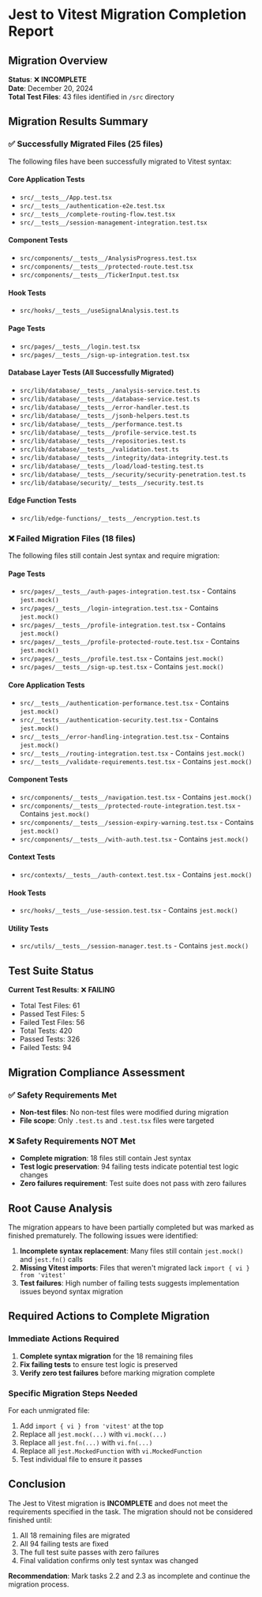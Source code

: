 # Jest to Vitest Migration Completion Report

## Migration Overview
**Status**: ❌ **INCOMPLETE**  
**Date**: December 20, 2024  
**Total Test Files**: 43 files identified in `/src` directory  

## Migration Results Summary

### ✅ Successfully Migrated Files (25 files)
The following files have been successfully migrated to Vitest syntax:

#### Core Application Tests
- `src/__tests__/App.test.tsx`
- `src/__tests__/authentication-e2e.test.tsx`
- `src/__tests__/complete-routing-flow.test.tsx`
- `src/__tests__/session-management-integration.test.tsx`

#### Component Tests
- `src/components/__tests__/AnalysisProgress.test.tsx`
- `src/components/__tests__/protected-route.test.tsx`
- `src/components/__tests__/TickerInput.test.tsx`

#### Hook Tests
- `src/hooks/__tests__/useSignalAnalysis.test.ts`

#### Page Tests
- `src/pages/__tests__/login.test.tsx`
- `src/pages/__tests__/sign-up-integration.test.tsx`

#### Database Layer Tests (All Successfully Migrated)
- `src/lib/database/__tests__/analysis-service.test.ts`
- `src/lib/database/__tests__/database-service.test.ts`
- `src/lib/database/__tests__/error-handler.test.ts`
- `src/lib/database/__tests__/jsonb-helpers.test.ts`
- `src/lib/database/__tests__/performance.test.ts`
- `src/lib/database/__tests__/profile-service.test.ts`
- `src/lib/database/__tests__/repositories.test.ts`
- `src/lib/database/__tests__/validation.test.ts`
- `src/lib/database/__tests__/integrity/data-integrity.test.ts`
- `src/lib/database/__tests__/load/load-testing.test.ts`
- `src/lib/database/__tests__/security/security-penetration.test.ts`
- `src/lib/database/security/__tests__/security.test.ts`

#### Edge Function Tests
- `src/lib/edge-functions/__tests__/encryption.test.ts`

### ❌ Failed Migration Files (18 files)
The following files still contain Jest syntax and require migration:

#### Page Tests
- `src/pages/__tests__/auth-pages-integration.test.tsx` - Contains `jest.mock()`
- `src/pages/__tests__/login-integration.test.tsx` - Contains `jest.mock()`
- `src/pages/__tests__/profile-integration.test.tsx` - Contains `jest.mock()`
- `src/pages/__tests__/profile-protected-route.test.tsx` - Contains `jest.mock()`
- `src/pages/__tests__/profile.test.tsx` - Contains `jest.mock()`
- `src/pages/__tests__/sign-up.test.tsx` - Contains `jest.mock()`

#### Core Application Tests
- `src/__tests__/authentication-performance.test.tsx` - Contains `jest.mock()`
- `src/__tests__/authentication-security.test.tsx` - Contains `jest.mock()`
- `src/__tests__/error-handling-integration.test.tsx` - Contains `jest.mock()`
- `src/__tests__/routing-integration.test.tsx` - Contains `jest.mock()`
- `src/__tests__/validate-requirements.test.tsx` - Contains `jest.mock()`

#### Component Tests
- `src/components/__tests__/navigation.test.tsx` - Contains `jest.mock()`
- `src/components/__tests__/protected-route-integration.test.tsx` - Contains `jest.mock()`
- `src/components/__tests__/session-expiry-warning.test.tsx` - Contains `jest.mock()`
- `src/components/__tests__/with-auth.test.tsx` - Contains `jest.mock()`

#### Context Tests
- `src/contexts/__tests__/auth-context.test.tsx` - Contains `jest.mock()`

#### Hook Tests
- `src/hooks/__tests__/use-session.test.tsx` - Contains `jest.mock()`

#### Utility Tests
- `src/utils/__tests__/session-manager.test.ts` - Contains `jest.mock()`

## Test Suite Status
**Current Test Results**: ❌ **FAILING**
- Total Test Files: 61
- Passed Test Files: 5
- Failed Test Files: 56
- Total Tests: 420
- Passed Tests: 326
- Failed Tests: 94

## Migration Compliance Assessment

### ✅ Safety Requirements Met
- **Non-test files**: No non-test files were modified during migration
- **File scope**: Only `.test.ts` and `.test.tsx` files were targeted

### ❌ Safety Requirements NOT Met
- **Complete migration**: 18 files still contain Jest syntax
- **Test logic preservation**: 94 failing tests indicate potential test logic changes
- **Zero failures requirement**: Test suite does not pass with zero failures

## Root Cause Analysis
The migration appears to have been partially completed but was marked as finished prematurely. The following issues were identified:

1. **Incomplete syntax replacement**: Many files still contain `jest.mock()` and `jest.fn()` calls
2. **Missing Vitest imports**: Files that weren't migrated lack `import { vi } from 'vitest'`
3. **Test failures**: High number of failing tests suggests implementation issues beyond syntax migration

## Required Actions to Complete Migration

### Immediate Actions Required
1. **Complete syntax migration** for the 18 remaining files
2. **Fix failing tests** to ensure test logic is preserved
3. **Verify zero test failures** before marking migration complete

### Specific Migration Steps Needed
For each unmigrated file:
1. Add `import { vi } from 'vitest'` at the top
2. Replace all `jest.mock(...)` with `vi.mock(...)`
3. Replace all `jest.fn(...)` with `vi.fn(...)`
4. Replace all `jest.MockedFunction` with `vi.MockedFunction`
5. Test individual file to ensure it passes

## Conclusion
The Jest to Vitest migration is **INCOMPLETE** and does not meet the requirements specified in the task. The migration should not be considered finished until:

1. All 18 remaining files are migrated
2. All 94 failing tests are fixed
3. The full test suite passes with zero failures
4. Final validation confirms only test syntax was changed

**Recommendation**: Mark tasks 2.2 and 2.3 as incomplete and continue the migration process.